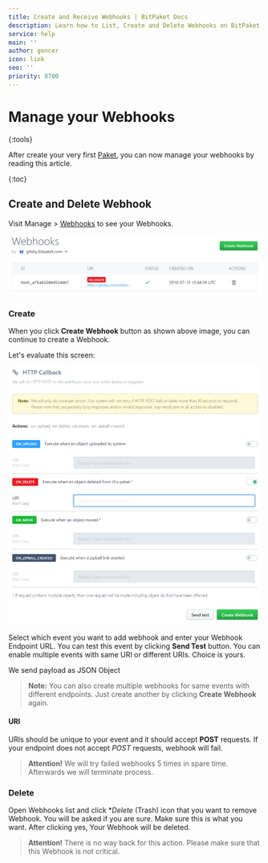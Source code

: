 ```yaml
---
title: Create and Receive Webhooks | BitPaket Docs
description: Learn how to List, Create and Delete Webhooks on BitPaket
service: help
main: ''
author: gencer
icon: link
seo: ''
priority: 8700
---
```


# Manage your Webhooks
{:tools}

After create your very first [Paket](https://www.bitpaket.com/pakets), you can now manage your webhooks by reading this article.

{:toc}

## Create and Delete Webhook

Visit Manage > [Webhooks](https://www.bitpaket.com/paket/webhooks) to see your Webhooks.

![webhooks](./images/webhook_list.png)

### Create

When you click **Create Webhook** button as shown above image, you can continue to create a Webhook.

Let's evaluate this screen:

![Webhook_Create](./images/webhook.png)

Select which event you want to add webhook and enter your Webhook Endpoint URL. You can test this event by clicking **Send Test** button. You can enable multiple events with same URI or different URIs. Choice is yours.

We send payload as JSON Object

> **Note:** You can also create multiple webhooks for same events with different endpoints. Just create another by clicking **Create Webhook** again.

#### URI

URIs should be unique to your event and it should accept **POST** requests. If your endpoint does not accept *POST* requests, webhook will fail.

> **Attention!** We will try failed webhooks 5 times in spare time. Afterwards we will terminate process.

### Delete

Open Webhooks list and click **Delete* (Trash) icon that you want to remove Webhook. You will be asked if you are sure. Make sure this is what you want. After clicking yes, Your Webhook will be deleted.

> **Attention!** There is no way back for this action. Please make sure that this Webhook is not critical.
